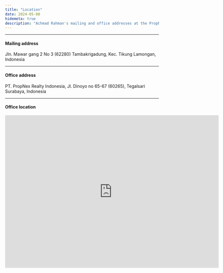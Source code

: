 ```yaml
---
title: "Location"
date: 2024-05-08
hidemeta: true
description: "Achmad Rahman's mailing and office addresses at the PropNex Indonesia."
---
```


---

#### Mailing address

Jln. Mawar gang 2 No 3 (62280)
Tambakrigadung, Kec. Tikung
Lamongan, Indonesia

---

#### Office address

PT. PropNex Realty Indonesia,
Jl. Dinoyo no 65-67 (60265), Tegalsari
Surabaya, Indonesia

---

#### Office location

<iframe src="https://www.google.com/maps/embed?pb=!1m18!1m12!1m3!1d10470.896334563153!2d12.085487114429176!3d48.99680799095555!2m3!1f0!2f0!3f0!3m2!1i1024!2i768!4f13.1!3m3!1m2!1s0x479fc1126394f30f%3A0xb4c5000594ee5334!2sUniversity%20of%20Regensburg!5e0!3m2!1sen!2sus!4v1714871932562!5m2!1sen!2sus" 
width="700" height="500" style="border:0;" allowfullscreen="" loading="lazy"></iframe>
